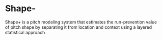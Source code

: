 # Shape-
Shape+ is a pitch modeling system that estimates the run-prevention value of pitch shape by separating it from location and context using a layered statistical approach
